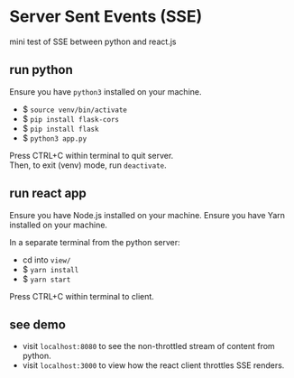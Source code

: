 # Server Sent Events (SSE)

mini test of SSE between python and react.js

## run python

Ensure you have `python3` installed on your machine.

- $ `source venv/bin/activate`
- $ `pip install flask-cors`
- $ `pip install flask`
- $ `python3 app.py`

Press CTRL+C within terminal to quit server.
<br>
Then, to exit (venv) mode, run `deactivate`.

## run react app

Ensure you have Node.js installed on your machine.
Ensure you have Yarn installed on your machine.

In a separate terminal from the python server:

- cd into `view/`
- $ `yarn install`
- $ `yarn start`

Press CTRL+C within terminal to client.

## see demo

- visit `localhost:8080` to see the non-throttled stream of content from python.
- visit `localhost:3000` to view how the react client throttles SSE renders.
